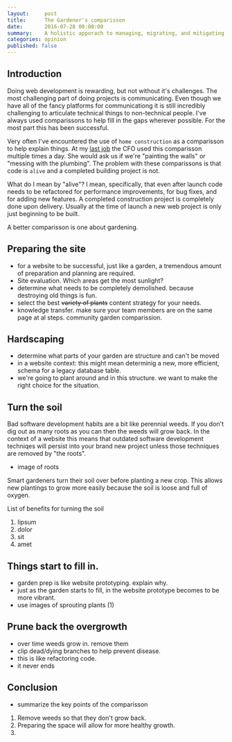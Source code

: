 ```yaml
---
layout:     post
title:      The Gardener's comparisson
date:       2016-07-28 00:00:00
summary:    A holistic apporach to managing, migrating, and mitigating legacy systems.
categories: opinion
published: false
---
```


## Introduction 

Doing web development is rewarding, but not without it's challenges.  The most challenging part of doing projects is communicating. Even though we have all of the fancy platforms for communicationg it is still incredibly challenging to articulate technical things to non-technical people. I've always used comparissons to help fill in the gaps wherever possible. For the most part this has been successful.

Very often I've encountered the use of `home construction` as a comparisson to help explain things. At my <a href="https://www.specialized.com">last job</a> the CFO used this comparisson multiple times a day. She would ask us if we're "painting the walls" or "messing with the plumbing". The problem with these comparissons is that code is `alive` and a completed building project is not.

What do I mean by "alive"?  I mean, specifically, that even after launch code needs to be refactored for performance improvements,  for bug fixes, and for adding new features.  A completed construction project is completely done upon delivery. Usually at the time of launch a new web project is only just beginning to be built.

A better comparisson is one about gardening. 


## Preparing the site

* for a website to be successful, just like a garden, a tremendous amount of preparation and planning are required.  
* Site evaluation. Which areas get the most sunlight?
* determine what needs to be completely demolished. because destroying old things is fun.
* select the best ~~variety of plants~~ content strategy for your needs. 
* knowledge transfer.  make sure your team members are on the same page at al steps.  community garden comparission.

## Hardscaping

* determine what parts of your garden are structure and can't be moved
* in a website context: this might mean determinig a new, more efficient,  schema for a legacy database table. 
* we're going to plant around and in this structure. we want to make the right choice for the situation.


## Turn the soil

Bad software development habits are a bit like perennial weeds. If you don't dig out as many roots as you can then the weeds will grow back. In the context of a website this means that outdated software development techniqes will persist into your brand new project unless those techniques are removed by "the roots". 

* image of roots

Smart gardeners turn their soil over before planting a new crop. This allows new plantings to grow more easily because the soil is loose and full of oxygen. 

List of benefits for turning the soil
1. lipsum
2. dolor
3. sit
4. amet

## Things start to fill in.

* garden prep is like website prototyping.  explain why.
* just as the garden starts to fill,  in the website prototype becomes to be more vibrant.
* use images of sprouting plants (1)

## Prune back the overgrowth

* over time weeds grow in. remove them
* clip dead/dying branches to help prevent disease. 
* this is like refactoring code. 
* it never ends 


## Conclusion

* summarize the key points of the comparisson
1. Remove weeds so that they don't grow back.
2. Preparing the space will allow for more healthy growth.
3. 

